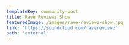 ```yaml
---
templateKey: community-post
title: Rave Reviewz Show
featuredImage: /images/rave-reviewz-show.jpg
link: 'https://soundcloud.com/ravereviewz'
path: 'external'
---
```

